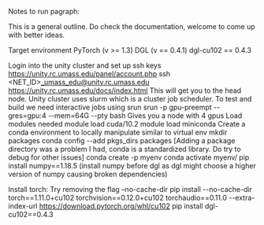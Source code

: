 Notes to run pagraph:

This is a general outline. Do check the documentation, welcome to come up with better ideas.

Target environment 
PyTorch (v >= 1.3)
DGL (v == 0.4.1)
dgl-cu102 == 0.4.3

Login into the unity cluster and set up ssh keys
https://unity.rc.umass.edu/panel/account.php 
ssh <NET_ID>_umass_edu@unity.rc.umass.edu
https://unity.rc.umass.edu/docs/index.html
This will get you to the head node.
Unity cluster uses slurm which is a cluster job scheduler.
To test and build we need interactive jobs using srun
srun -p gpu-preempt --gres=gpu:4 --mem=64G --pty bash
Gives you a node with 4 gpus
Load modules needed
module load cuda/10.2
module load miniconda
Create a conda environment to locally manipulate similar to virtual env
mkdir packages
conda config --add  pkgs_dirs packages
[Adding a package directory was a problem I had, conda is a standardized library. Do try to debug for other issues]
conda create -p myenv
conda activate myenv/
pip install numpy==1.18.5 (install numpy before dgl as dgl might choose a higher version of numpy causing broken dependencies)

Install torch:
Try removing the flag –no-cache-dir 
pip install --no-cache-dir torch==1.11.0+cu102 torchvision==0.12.0+cu102 torchaudio==0.11.0 --extra-index-url https://download.pytorch.org/whl/cu102
pip install dgl-cu102==0.4.3

